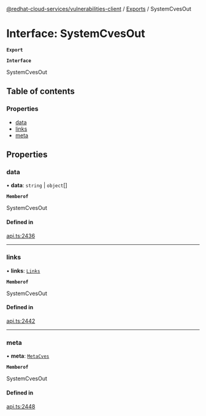 [@redhat-cloud-services/vulnerabilities-client](../README.md) / [Exports](../modules.md) / SystemCvesOut

# Interface: SystemCvesOut

**`Export`**

**`Interface`**

SystemCvesOut

## Table of contents

### Properties

- [data](SystemCvesOut.md#data)
- [links](SystemCvesOut.md#links)
- [meta](SystemCvesOut.md#meta)

## Properties

### data

• **data**: `string` \| `object`[]

**`Memberof`**

SystemCvesOut

#### Defined in

[api.ts:2436](https://github.com/RedHatInsights/javascript-clients/blob/master/packages/vulnerabilities/api.ts#L2436)

___

### links

• **links**: [`Links`](Links.md)

**`Memberof`**

SystemCvesOut

#### Defined in

[api.ts:2442](https://github.com/RedHatInsights/javascript-clients/blob/master/packages/vulnerabilities/api.ts#L2442)

___

### meta

• **meta**: [`MetaCves`](MetaCves.md)

**`Memberof`**

SystemCvesOut

#### Defined in

[api.ts:2448](https://github.com/RedHatInsights/javascript-clients/blob/master/packages/vulnerabilities/api.ts#L2448)
